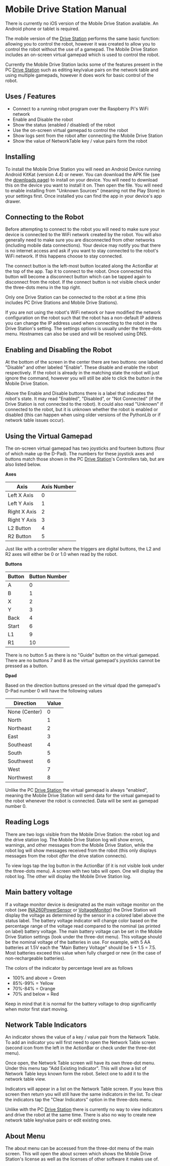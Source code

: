 # Mobile Drive Station Manual
There is currently no iOS version of the Mobile Drive Station available. An Android phone or tablet is required.

The mobile version of the [Drive Station](./drive_station.md) performs the same basic function: allowing you to control the robot, however it was created to allow you to control the robot without the use of a gamepad. The Mobile Drive Station includes an on-screen virtual gamepad which is used to control the robot.

Currently the Mobile Drive Station lacks some of the features present in the PC [Drive Station](./drive_station.md) such as editing key/value pairs on the network table and using multiple gamepads, however it does work for basic control of the robot.

## Uses / Features
- Connect to a running robot program over the Raspberry Pi's WiFi network
- Enable and Disable the robot
- Show the status (enabled / disabled) of the robot
- Use the on-screen virtual gamepad to control the robot
- Show logs sent from the robot after connecting the Mobile Drive Station
- Show the value of NetworkTable key / value pairs form the robot

## Installing
To install the Mobile Drive Station you will need an Android Device running Android KitKat (version 4.4) or newer. You can download the APK file (see the [downloads page](../downloads/latest.md)) to install on your device. You will need to download this on the device you want to install it on. Then open the file. You will need to enable installing from "Unknown Sources" (meaning not the Play Store) in your settings first. Once installed you can find the app in your device's app drawer.

## Connecting to the Robot
Before attempting to connect to the robot you will need to make sure your device is connected to the WiFi network created by the robot. You will also generally need to make sure you are disconnected from other networks (including mobile data connections). Your device may notify you that there is no internet access and ask if you want to stay connected to the robot's WiFi network. If this happens choose to stay connected.

The connect button is the left-most button located along the ActionBar at the top of the app. Tap it to connect to the robot. Once connected this button will become a disconnect button which can be tapped again to disconnect from the robot. If the connect button is not visible check under the three-dots menu in the top right.

Only one Drive Station can be connected to the robot at a time (this includes PC Drive Stations and Mobile Drive Stations).

If you are not using the robot's WiFi network or have modified the network configuration on the robot such that the robot has a non-default IP address you can change the IP address used when connecting to the robot in the Drive Station's setting. The settings options is usually under the three-dots menu. Hostnames can also be used and will be resolved using DNS.

## Enabling and Disabling the Robot
At the bottom of the screen in the center there are two buttons: one labeled "Disable" and other labeled "Enable". These disable and enable the robot respectively. If the robot is already in the matching state the robot will just ignore the command, however you will still be able to click the button in the Mobile Drive Station.

Above the Enable and Disable buttons there is a label that indicates the robot's state. It may read "Enabled", "Disabled", or "Not Connected" (if the Drive Station is not connected to the robot). It could also read "Unknown" if connected to the robot, but it is unknown whether the robot is enabled or disabled (this can happen when using older versions of the PythonLib or if network table issues occur).

## Using the Virtual Gamepad
The on-screen virtual gamepad has two joysticks and fourteen buttons (four of which make up the D-Pad). The numbers for these joystick axes and buttons match those shown in the PC [Drive Station](./drive_station.md)'s Controllers tab, but are also listed below.

**Axes**

| Axis                 | Axis Number |
| -------------------- | ----------- |
| Left X Axis          | 0           | 
| Left Y Axis          | 1           |
| Right X Axis         | 2           | 
| Right Y Axis         | 3           | 
| L2 Button            | 4           |
| R2 Button            | 5           |

Just like with a controller where the triggers are digital buttons, the L2 and R2 axes will either be 0 or 1.0 when read by the robot.

**Buttons**

| Button               | Button Number |
| -------------------- | ------------- |
| A                    | 0             |
| B                    | 1             |
| X                    | 2             |
| Y                    | 3             |
| Back                 | 4             |
| Start                | 6             |
| L1                   | 9             |
| R1                   | 10            |

There is no button 5 as there is no "Guide" button on the virtual gamepad. There are no buttons 7 and 8 as the virtual gamepad's joysticks cannot be pressed as a button.

**Dpad**

Based on the direction buttons pressed on the virtual dpad the gamepad's D-Pad number 0 will have the following values

| Direction                 | Value |
| ------------------------- | ----- |
| None (Center)             | 0     |
| North                     | 1     |
| Northeast                 | 2     |
| East                      | 3     |
| Southeast                 | 4     |
| South                     | 5     |
| Southwest                 | 6     |
| West                      | 7     |
| Northwest                 | 8     |

Unlike the PC [Drive Station](./drive_station.md) the virtual gamepad is always "enabled", meaning the Mobile Drive Station will send data for the virtual gamepad to the robot whenever the robot is connected. Data will be sent as gamepad number 0.

## Reading Logs
There are two logs visible from the Mobile Drive Station: the robot log and the drive station log. The Mobile Drive Station log will show errors, warnings, and other messages from the Mobile Drive Station, while the robot log will show messages received from the robot (this only displays messages from the robot *after* the drive station connects).

To view logs tap the log button in the ActionBar (if it is not visible look under the three-dots menu). A screen with two tabs will open. One will display the robot log. The other will display the Mobile Drive Station log.

## Main battery voltage
If a voltage monitor device is designated as the main voltage monitor on the robot (see [INA260PowerSensor](./sensors.md) or [VoltageMonitor](./arduinosensors.md)) the Drive Station will display the voltage as determined by the sensor in a colored label above the status label. The battery voltage indicator will change color based on the percentage range of the voltage read compared to the nominal (as printed on label) battery voltage. The main battery voltage can be set in the Mobile Drive Station settings (look under the three-dot menu). This voltage should be the nominal voltage of the batteries in use. For example, with 5 AA batteries at 1.5V each the "Main Battery Voltage" should be 5 * 1.5 = 7.5. Most batteries exceed this value when fully charged or new (in the case of non-rechargeable batteries).

The colors of the indicator by percentage level are as follows

- 100% and above = Green
- 85%-99% = Yellow
- 70%-84% = Orange
- 70% and below = Red

Keep in mind that it is normal for the battery voltage to drop significantly when motor first start moving.

## Network Table Indicators
An indicator shows the value of a key / value pair from the Network Table. To add an indicator you will first need to open the Network Table screen (second icon from the left in the ActionBar or check under the three-dot menu).

Once open, the Network Table screen will have its own three-dot menu. Under this menu tap "Add Existing Indicator". This will show a list of Network Table keys known form the robot. Select one to add it to the network table view.

Indicators will appear in a list on the Network Table screen. If you leave this screen then return you will still have the same indicators in the list. To clear the indicators tap the "Clear Indicators" option in the three-dots menu.

Unlike with the PC [Drive Station](./drive_station.md) there is currently no way to view indicators and drive the robot at the same time. There is also no way to create new network table key/value pairs or edit existing ones.

## About Menu
The about menu can be accessed from the three-dot menu of the main screen. This will open the about screen which shows the Mobile Drive Station's license as well as the licenses of other software it makes use of.